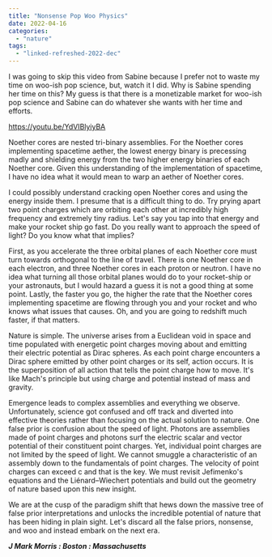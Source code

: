 ```yaml
---
title: "Nonsense Pop Woo Physics"
date: 2022-04-16
categories: 
  - "nature"
tags: 
  - "linked-refreshed-2022-dec"
---
```


I was going to skip this video from Sabine because I prefer not to waste my time on woo-ish pop science, but, watch it I did. Why is Sabine spending her time on this? My guess is that there is a monetizable market for woo-ish pop science and Sabine can do whatever she wants with her time and efforts.

https://youtu.be/YdVIBlyiyBA

Noether cores are nested tri-binary assemblies. For the Noether cores implementing spacetime aether, the lowest energy binary is precessing madly and shielding energy from the two higher energy binaries of each Noether core. Given this understanding of the implementation of spacetime, I have no idea what it would mean to warp an aether of Noether cores.

I could possibly understand cracking open Noether cores and using the energy inside them. I presume that is a difficult thing to do. Try prying apart two point charges which are orbiting each other at incredibly high frequency and extremely tiny radius. Let's say you tap into that energy and make your rocket ship go fast. Do you really want to approach the speed of light? Do you know what that implies?

First, as you accelerate the three orbital planes of each Noether core must turn towards orthogonal to the line of travel. There is one Noether core in each electron, and three Noether cores in each proton or neutron. I have no idea what turning all those orbital planes would do to your rocket-ship or your astronauts, but I would hazard a guess it is not a good thing at some point. Lastly, the faster you go, the higher the rate that the Noether cores implementing spacetime are flowing through you and your rocket and who knows what issues that causes. Oh, and you are going to redshift much faster, if that matters.

Nature is simple. The universe arises from a Euclidean void in space and time populated with energetic point charges moving about and emitting their electric potential as Dirac spheres. As each point charge encounters a Dirac sphere emitted by other point charges or its self, action occurs. It is the superposition of all action that tells the point charge how to move. It's like Mach's principle but using charge and potential instead of mass and gravity.

Emergence leads to complex assemblies and everything we observe. Unfortunately, science got confused and off track and diverted into effective theories rather than focusing on the actual solution to nature. One false prior is confusion about the speed of light. Photons are assemblies made of point charges and photons surf the electric scalar and vector potential of their constituent point charges. Yet, individual point charges are not limited by the speed of light. We cannot smuggle a characteristic of an assembly down to the fundamentals of point charges. The velocity of point charges can exceed c and that is the key. We must revisit Jefimenko's equations and the Liénard–Wiechert potentials and build out the geometry of nature based upon this new insight.

We are at the cusp of the paradigm shift that hews down the massive tree of false prior interpretations and unlocks the incredible potential of nature that has been hiding in plain sight. Let's discard all the false priors, nonsense, and woo and instead embark on the next era.

**_J Mark Morris : Boston : Massachusetts_**
